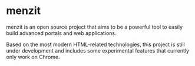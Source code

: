 menzit
====
menzit is an open source project that aims to be a powerful tool to easily build advanced portals and web applications.

Based on the most modern HTML-related technologies, this project is still under development and includes some experimental features that currently only work on Chrome.
